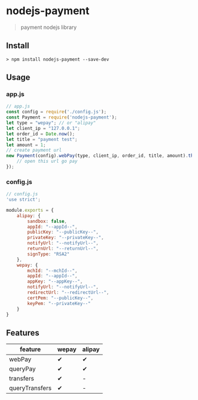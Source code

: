 # nodejs-payment
> payment nodejs library

## Install
```
> npm install nodejs-payment --save-dev
```

## Usage

### app.js
```js
// app.js
const config = require('./config.js');
const Payment = require('nodejs-payment');
let type = "wepay"; // or "alipay"
let client_ip = "127.0.0.1";
let order_id = Date.now();
let title = "payment test";
let amount = 1;
// create payment url 
new Payment(config).webPay(type, client_ip, order_id, title, amount).then(url => {
    // open this url go pay
});
```

### config.js
```js
// config.js
'use strict';

module.exports = {
    alipay: {
        sandbox: false,
        appId: "--appId--",
        publicKey: "--publicKey--",
        privateKey: "--privateKey--",
        notifyUrl: "--notifyUrl--",
        returnUrl: "--returnUrl--",
        signType: "RSA2"
    },
    wepay: {
        mchId: "--mchId--",
        appId: "--appId--",
        appKey: "--appKey--",
        notifyUrl: "--notifyUrl--",
        redirectUrl: "--redirectUrl--",
        certPem: "--publicKey--",
        keyPem: "--privateKey--"
    }
}
```


## Features

feature | wepay |  alipay  
-|-|-
webPay | ✔  | ✔  |
queryPay | ✔  | ✔  |
transfers | ✔ | - |
queryTransfers | ✔ | - |